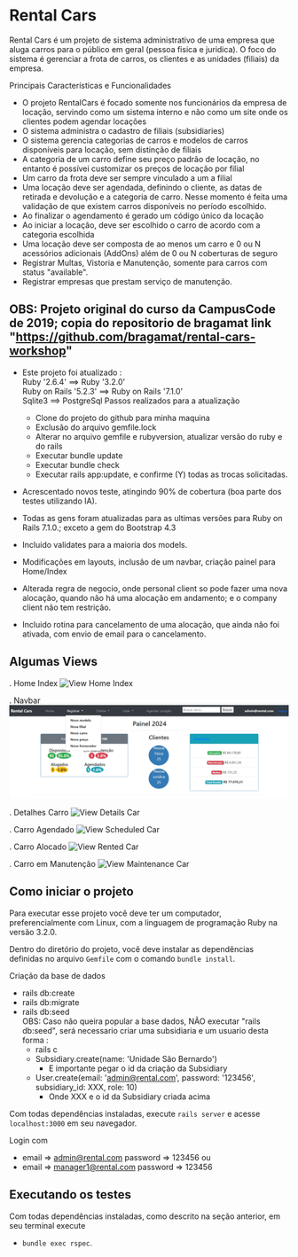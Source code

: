 # Rental Cars

Rental Cars é um projeto de sistema administrativo de uma empresa que aluga
carros para o público em geral (pessoa fisica e juridica). O foco do sistema é gerenciar a frota de carros, os clientes e as unidades (filiais) da empresa.

Principais Características e Funcionalidades

- O projeto RentalCars é focado somente nos funcionários da empresa de locação, servindo como um sistema interno e não como um site onde os clientes podem agendar locações
-    O sistema administra o cadastro de filiais (subsidiaries)
-    O sistema gerencia categorias de carros e modelos de carros disponíveis para locação, sem distinção de filiais
-    A categoria de um carro define seu preço padrão de locação, no entanto é possívei customizar os preços de locação por filial
-    Um carro da frota deve ser sempre vinculado a um a filial
-    Uma locação deve ser agendada, definindo o cliente, as datas de retirada e devolução e a categoria de carro. Nesse momento é feita uma validação de que existem carros disponíveis no período escolhido.
-    Ao finalizar o agendamento é gerado um código único da locação
-    Ao iniciar a locação, deve ser escolhido o carro de acordo com a categoria escolhida
-    Uma locação deve ser composta de ao menos um carro e 0 ou N acessórios adicionais (AddOns) além de 0 ou N coberturas de seguro
-   Registrar Multas, Vistoria e Manutenção, somente para carros com status "available".
-   Registrar empresas que prestam serviço de manutenção.


## OBS: Projeto original do curso da CampusCode de 2019; copia do repositorio de bragamat link "https://github.com/bragamat/rental-cars-workshop"


- Este projeto foi atualizado :  
  Ruby '2.6.4'            ==>  Ruby '3.2.0'<br>
  Ruby on  Rails '5.2.3'  ==>  Ruby on Rails '7.1.0'<br>
  Sqlite3                 ==>  PostgreSql
  Passos realizados para a atualização
    - Clone do projeto do github para minha maquina
    - Exclusão do arquivo gemfile.lock
    - Alterar no arquivo gemfile e rubyversion, atualizar versão do ruby e do rails
    - Executar  bundle update
    - Executar bundle check
    - Executar rails app:update, e confirme (Y) todas as trocas solicitadas.

- Acrescentado novos teste, atingindo 90% de cobertura (boa parte dos testes utilizando IA).

- Todas as gens foram atualizadas para as ultimas versões para Ruby on Rails 7.1.0.; exceto a gem do Bootstrap 4.3

- Incluido validates para a maioria dos models.
- Modificações em layouts, inclusão de um navbar, criação painel para Home/Index
- Alterada regra de negocio, onde personal client so pode fazer uma nova alocação, quando não há  uma alocação em andamento; e o company client não tem restrição.
- Incluido rotina para cancelamento de uma alocação, que ainda não foi ativada, com envio de email para o cancelamento.

## Algumas Views
. Home Index
<img src="public/images/home_index.jpeg" alt="View Home Index">

. Navbar
<img src="public/images/navbar1.jpeg" alt="View Navbar">

. Detalhes Carro
<img src="public/images/car_details.jpeg" alt="View Details Car">

. Carro Agendado
<img src="public/images/car_scheduled.jpeg" alt="View Scheduled Car">

. Carro Alocado
<img src="public/images/rented_car.jpeg" alt="View Rented Car">

. Carro em Manutenção
<img src="public/images/maintenance_car.jpeg" alt="View Maintenance Car">



## Como iniciar o projeto

Para executar esse projeto você deve ter um computador, preferencialmente com
Linux, com a linguagem de programação Ruby na versão 3.2.0.

Dentro do diretório do projeto, você deve instalar as dependências definidas no
arquivo `Gemfile` com o comando `bundle install`.

Criação da base de dados
- rails db:create
- rails db:migrate
- rails db:seed  
    OBS: Caso não queira popular a base dados, NÃO executar "rails db:seed", será necessario criar uma subsidiaria e um usuario desta forma :
    - rails c
    - Subsidiary.create(name: 'Unidade São Bernardo')
      - E importante pegar o id da criação da Subsidiary
    - User.create(email: 'admin@rental.com', password: '123456', subsidiary_id: XXX, role: 10)
      - Onde XXX e o id da Subsidiary criada acima

Com todas dependências instaladas, execute `rails server` e acesse
`localhost:3000` em seu navegador.

Login com
- email => admin@rental.com  password => 123456   ou 
- email => manager1@rental.com  password => 123456


## Executando os testes

Com todas dependências instaladas, como descrito na seção anterior, em seu
terminal execute 
- `bundle exec rspec`.

